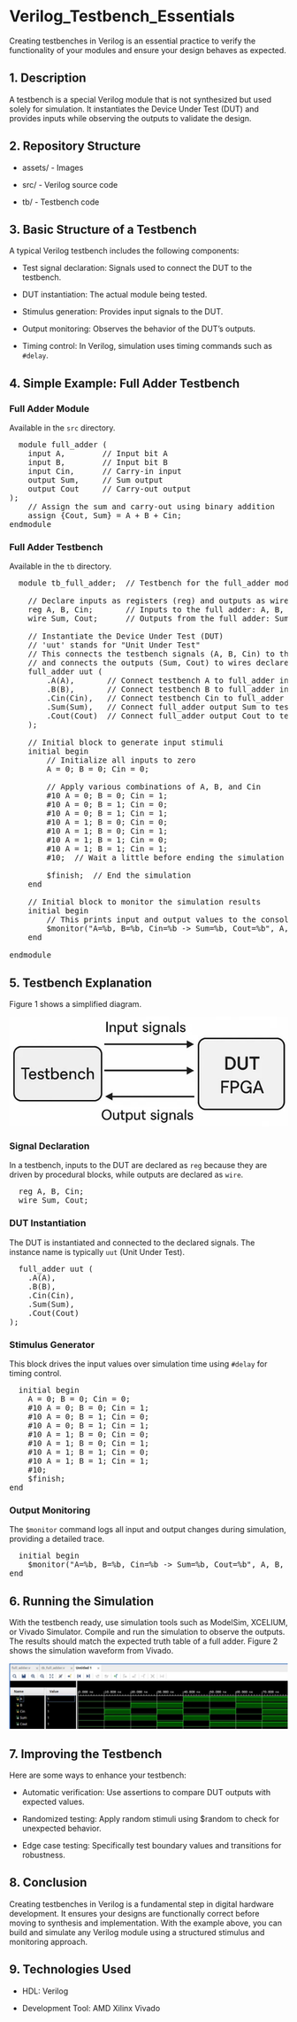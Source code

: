# Verilog_Testbench_Essentials
Creating testbenches in Verilog is an essential practice to verify the functionality of your modules and ensure your design behaves as expected.

## 1. Description
A testbench is a special Verilog module that is not synthesized but used solely for simulation. It instantiates the Device Under Test (DUT) and provides inputs while observing the outputs to validate the design.

## 2. Repository Structure

- assets/ - Images

- src/ - Verilog source code

- tb/ - Testbench code

## 3. Basic Structure of a Testbench
A typical Verilog testbench includes the following components:

- Test signal declaration: Signals used to connect the DUT to the testbench.

- DUT instantiation: The actual module being tested.

- Stimulus generation: Provides input signals to the DUT.

- Output monitoring: Observes the behavior of the DUT’s outputs.

- Timing control: In Verilog, simulation uses timing commands such as `#delay`.

## 4. Simple Example: Full Adder Testbench

### Full Adder Module
Available in the `src` directory.

<pre>
  module full_adder (
    input A,        // Input bit A
    input B,        // Input bit B
    input Cin,      // Carry-in input
    output Sum,     // Sum output
    output Cout     // Carry-out output
);
    // Assign the sum and carry-out using binary addition
    assign {Cout, Sum} = A + B + Cin;
endmodule
</pre>

### Full Adder Testbench
Available in the `tb` directory.

<pre>
  module tb_full_adder;  // Testbench for the full_adder module

    // Declare inputs as registers (reg) and outputs as wires (wire)
    reg A, B, Cin;       // Inputs to the full adder: A, B, and Carry-in (Cin)
    wire Sum, Cout;      // Outputs from the full adder: Sum and Carry-out (Cout)

    // Instantiate the Device Under Test (DUT)
    // 'uut' stands for "Unit Under Test"
    // This connects the testbench signals (A, B, Cin) to the full_adder inputs,
    // and connects the outputs (Sum, Cout) to wires declared above.
    full_adder uut (
        .A(A),       // Connect testbench A to full_adder input A
        .B(B),       // Connect testbench B to full_adder input B
        .Cin(Cin),   // Connect testbench Cin to full_adder input Cin
        .Sum(Sum),   // Connect full_adder output Sum to testbench wire Sum
        .Cout(Cout)  // Connect full_adder output Cout to testbench wire Cout
    );

    // Initial block to generate input stimuli
    initial begin
        // Initialize all inputs to zero
        A = 0; B = 0; Cin = 0;

        // Apply various combinations of A, B, and Cin
        #10 A = 0; B = 0; Cin = 1;
        #10 A = 0; B = 1; Cin = 0;
        #10 A = 0; B = 1; Cin = 1;
        #10 A = 1; B = 0; Cin = 0;
        #10 A = 1; B = 0; Cin = 1;
        #10 A = 1; B = 1; Cin = 0;
        #10 A = 1; B = 1; Cin = 1;
        #10;  // Wait a little before ending the simulation

        $finish;  // End the simulation
    end

    // Initial block to monitor the simulation results
    initial begin
        // This prints input and output values to the console whenever they change
        $monitor("A=%b, B=%b, Cin=%b -> Sum=%b, Cout=%b", A, B, Cin, Sum, Cout);
    end

endmodule
</pre>

## 5. Testbench Explanation
Figure 1 shows a simplified diagram.

![Simplified Diagram](https://github.com/mcleber/Verilog_Testbench_Essentials/blob/main/assets/Simplified_Diagram.jpg)

### Signal Declaration
In a testbench, inputs to the DUT are declared as `reg` because they are driven by procedural blocks, while outputs are declared as `wire`.

<pre>
  reg A, B, Cin;
  wire Sum, Cout;
</pre>

### DUT Instantiation
The DUT is instantiated and connected to the declared signals. The instance name is typically `uut` (Unit Under Test).

<pre>
  full_adder uut (
    .A(A),
    .B(B),
    .Cin(Cin),
    .Sum(Sum),
    .Cout(Cout)
);
</pre>

### Stimulus Generator
This block drives the input values over simulation time using `#delay` for timing control.

<pre>
  initial begin
    A = 0; B = 0; Cin = 0;
    #10 A = 0; B = 0; Cin = 1;
    #10 A = 0; B = 1; Cin = 0;
    #10 A = 0; B = 1; Cin = 1;
    #10 A = 1; B = 0; Cin = 0;
    #10 A = 1; B = 0; Cin = 1;
    #10 A = 1; B = 1; Cin = 0;
    #10 A = 1; B = 1; Cin = 1;
    #10;
    $finish;
end
</pre>

### Output Monitoring
The `$monitor` command logs all input and output changes during simulation, providing a detailed trace.

<pre>
  initial begin
    $monitor("A=%b, B=%b, Cin=%b -> Sum=%b, Cout=%b", A, B, Cin, Sum, Cout);
end
</pre>

## 6. Running the Simulation
With the testbench ready, use simulation tools such as ModelSim, XCELIUM, or Vivado Simulator. Compile and run the simulation to observe the outputs. The results should match the expected truth table of a full adder. Figure 2 shows the simulation waveform from Vivado.

![Vivado Simulation](https://github.com/mcleber/Verilog_Testbench_Essentials/blob/main/assets/Vivado_Simulation.jpg)

## 7. Improving the Testbench
Here are some ways to enhance your testbench:

- Automatic verification: Use assertions to compare DUT outputs with expected values.

- Randomized testing: Apply random stimuli using $random to check for unexpected behavior.

- Edge case testing: Specifically test boundary values and transitions for robustness.

## 8. Conclusion
Creating testbenches in Verilog is a fundamental step in digital hardware development. It ensures your designs are functionally correct before moving to synthesis and implementation. With the example above, you can build and simulate any Verilog module using a structured stimulus and monitoring approach.

## 9. Technologies Used
- HDL: Verilog

- Development Tool: AMD Xilinx Vivado

